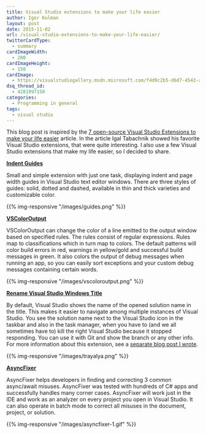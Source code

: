 ```yaml
---
title: Visual Studio extensions to make your life easier
author: Igor Kulman
layout: post
date: 2015-11-02
url: /visual-studio-extensions-to-make-your-life-easier/
twitterCardType:
  - summary
cardImageWidth:
  - 280
cardImageHeight:
  - 150
cardImage:
  - https://visualstudiogallery.msdn.microsoft.com/f4d9c2b5-d6d7-4543-a7a5-2d7ebabc2496/image/file/63101/9/screenshot.png?Id=63101
dsq_thread_id:
  - 4281997150
categories:
  - Programming in general
tags:
  - visual studio
---
```

This blog post is inspired by the [7 open-source Visual Studio Extensions to make your life easier][1] article. In the article Igal Tabachnik showed his favorite Visual Studio extensions, that were quite interesting. I also use a few Visual Studio extensions that make my life easier, so I decided to share. 

**[Indent Guides][2]**

Small and simple extension with just one task, displaying indent and page width guides in Visual Studio text editor windows. There are three styles of guides: solid, dotted and dashed, available in thin and thick varieties and customizable color.

{{% img-responsive "/images/guides.png" %}}

**[VSColorOutput][4]**

VSColorOutput can change the color of a line emitted to the output window based on specified rules. The rules consist of regular expressions. Rules map to classifications which in turn map to colors. The default patterns will color build errors in red, warnings in yellow/gold and successful build messages in green. It also colors the output of debug messages when running an app, so you can easily sort exceptions and your custom debug messages containing certain words. 

{{% img-responsive "/images/vscoloroutput.png" %}}

**[Rename Visual Studio Windows Title][6]**

By default, Visual Studio shows the name of the opened solution name in the title. This makes it easier to navigate among multiple instances of Visual Studio. You see the solution name next to the Visual Studio icon in the taskbar and also in the task manager, when you have to (and we all sometimes have to) kill the right Visual Studio because it stopped responding. You can use it with Git and show the branch or any other info. For more information about this extension, see a [separate blog post I wrote][7].

{{% img-responsive "/images/trayalya.png" %}}

**[AsyncFixer][9]**

AsyncFixer helps developers in finding and correcting 3 common async/await misuses. AsyncFixer was tested with hundreds of C# apps and successfully handles many corner cases. AsyncFixer will work just in the IDE and work as an analyzer on every project you open in Visual Studio. It can also operate in batch mode to correct all misuses in the document, project, or solution. 

{{% img-responsive "/images/asyncfixer-1.gif" %}}

 [1]: http://hmemcpy.com/2015/10/7-open-source-visual-studio-extensions-to-make-your-life-easier/
 [2]: https://visualstudiogallery.msdn.microsoft.com/e792686d-542b-474a-8c55-630980e72c30
 [3]: http://i1.visualstudiogallery.msdn.s-msft.com/e792686d-542b-474a-8c55-630980e72c30/image/file/105611/1/screen.png
 [4]: https://www.visualstudiogallery.msdn.microsoft.com/f4d9c2b5-d6d7-4543-a7a5-2d7ebabc2496
 [5]: https://visualstudiogallery.msdn.microsoft.com/f4d9c2b5-d6d7-4543-a7a5-2d7ebabc2496/image/file/63101/9/screenshot.png?Id=63101
 [6]: https://visualstudiogallery.msdn.microsoft.com/f3f23845-5b1e-4811-882f-60b7181fa6d6
 [7]: http://blog.kulman.sk/quick-tip-showing-solution-branch-name-in-visual-studio-title/
 [8]: http://blog.kulman.sk/wp-content/uploads/2015/07/trayalya.png
 [9]: https://visualstudiogallery.msdn.microsoft.com/03448836-db42-46b3-a5c7-5fc5d36a8308
 [10]: https://i1.visualstudiogallery.msdn.s-msft.com/03448836-db42-46b3-a5c7-5fc5d36a8308/image/file/154241/1/asyncfixer-1.gif